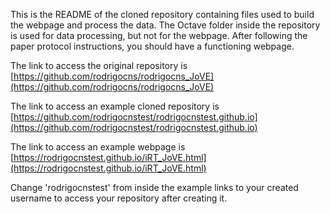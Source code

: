 This is the README of the cloned repository containing files used to build the webpage and process the data. The Octave folder inside the repository is used for data processing, but not for the webpage. After following the paper protocol instructions, you should have a functioning webpage.

The link to access the original repository is [https://github.com/rodrigocns/rodrigocns_JoVE](https://github.com/rodrigocns/rodrigocns_JoVE)

The link to access an example cloned repository is [https://github.com/rodrigocnstest/rodrigocnstest.github.io](https://github.com/rodrigocnstest/rodrigocnstest.github.io)

The link to access an example webpage is [https://rodrigocnstest.github.io/iRT_JoVE.html](https://rodrigocnstest.github.io/iRT_JoVE.html)

Change 'rodrigocnstest' from inside the example links to your created username to access your repository after creating it.
